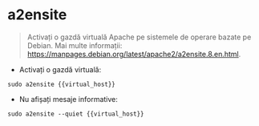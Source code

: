 # a2ensite

> Activați o gazdă virtuală Apache pe sistemele de operare bazate pe Debian.
> Mai multe informații: <https://manpages.debian.org/latest/apache2/a2ensite.8.en.html>.

- Activați o gazdă virtuală:

`sudo a2ensite {{virtual_host}}`

- Nu afișați mesaje informative:

`sudo a2ensite --quiet {{virtual_host}}`
